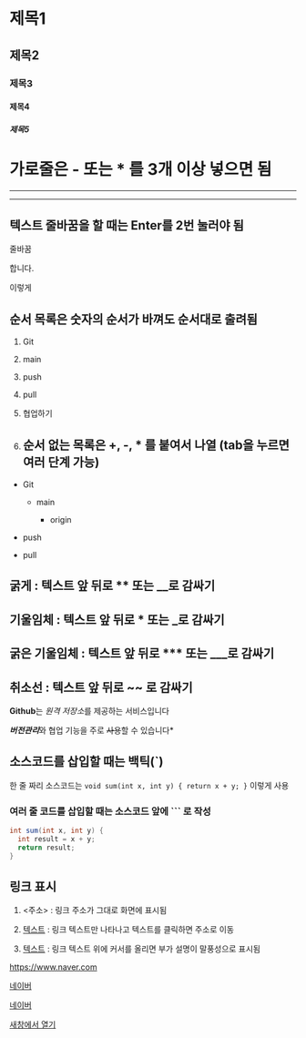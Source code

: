 # 제목1
## 제목2
### 제목3
#### 제목4
##### 제목5

# 가로줄은 - 또는 * 를 3개 이상 넣으면 됨
---
***

## 텍스트 줄바꿈을 할 때는 Enter를 2번 눌러야 됨
줄바꿈

합니다.

이렇게

## 순서 목록은 숫자의 순서가 바껴도 순서대로 출려됨
1. Git

2. main

4. push

5. pull

3. 협업하기

4. ## 순서 없는 목록은 +, -, * 를 붙여서 나열 (tab을 누르면 여러 단계 가능)

- Git
  
  + main
  
    * origin
  
- push
  
- pull

## 굵게 : 텍스트 앞 뒤로 ** 또는 __로 감싸기
## 기울임체 : 텍스트 앞 뒤로 * 또는 _로 감싸기
## 굵은 기울임체 : 텍스트 앞 뒤로 *** 또는 ___로 감싸기
## 취소선 : 텍스트 앞 뒤로 ~~ 로 감싸기

**Github**는 *원격 저장소*를 제공하는 서비스입니다

***버전관리***와 협업 기능을 주로 ~~사용~~할 수 있습니다*

## 소스코드를 삽입할 때는 백틱(`)

한 줄 짜리 소스코드는 `void sum(int x, int y) { return x + y; }` 이렇게 사용

### 여러 줄 코드를 삽입할 때는 소스코드 앞에 ``` 로 작성

```java
int sum(int x, int y) {
  int result = x + y;
  return result;
}
```

## 링크 표시
1. <주소> : 링크 주소가 그대로 화면에 표시됨

2. [텍스트](주소) : 링크 텍스트만 나타나고 텍스트를 클릭하면 주소로 이동

3. [텍스트](주소 "부가설명") : 링크 텍스트 위에 커서를 올리면 부가 설명이 말풍성으로 표시됨

<https://www.naver.com>

[네이버](https://www.naver.com)

[네이버](https://www.naver.com "클릭하면 네이버로 이동합니다.")

<a href="https://www.naver.com" target="_blank">새창에서 열기</a>
